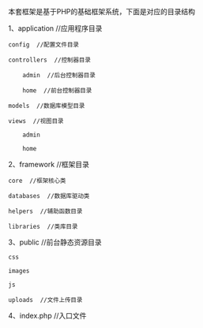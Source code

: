 本套框架是基于PHP的基础框架系统，下面是对应的目录结构

1、application  //应用程序目录

    config  //配置文件目录
    
    controllers  //控制器目录
    
        admin  //后台控制器目录
        
        home  //前台控制器目录
        
    models  //数据库模型目录
   
    views  //视图目录
    
        admin
        
        home


2、framework  //框架目录

    core  //框架核心类
    
    databases  //数据库驱动类
    
    helpers  //辅助函数目录
    
    libraries  //类库目录
    

3、public  //前台静态资源目录

    css 
    
    images
    
    js
    
    uploads  //文件上传目录
    

4、index.php  //入口文件
